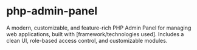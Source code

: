 # php-admin-panel
A modern, customizable, and feature-rich PHP Admin Panel for managing web applications, built with [framework/technologies used]. Includes a clean UI, role-based access control, and customizable modules.
